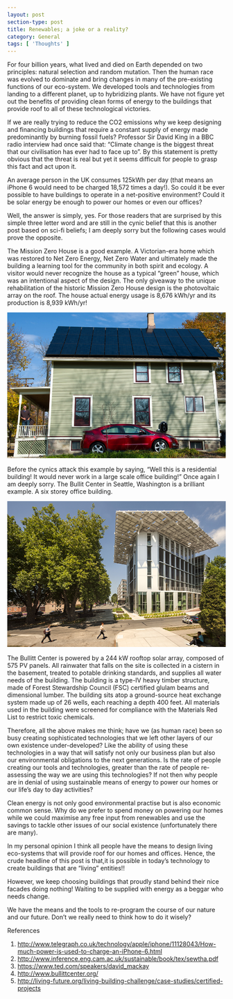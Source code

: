 ```yaml
---
layout: post
section-type: post
title: Renewables; a joke or a reality? 
category: General
tags: [ 'Thoughts' ]
---
```

For four billion years, what lived and died on Earth depended on two principles: natural selection and random mutation. Then the human race was evolved to dominate and bring changes in many of the pre-existing functions of our eco-system. We developed tools and technologies from landing to a different planet, up to hybridizing plants. We have not figure yet out the benefits of providing clean forms of energy to the buildings that provide roof to all of these technological victories.

If we are really trying to reduce the CO2 emissions why we keep designing and financing buildings that require a constant supply of energy made predominantly by burning fossil fuels? Professor Sir David King in a BBC radio interview had once said that: “Climate change is the biggest threat that our civilisation has ever had to face up to”. By this statement is pretty obvious that the threat is real but yet it seems difficult for people to grasp this fact and act upon it. 

An average person in the UK consumes 125kWh per day (that means an iPhone 6 would need to be charged 18,572 times a day!). So could it be ever possible to have buildings to operate in a net-positive environment? Could it be solar energy be enough to power our homes or even our offices? 

Well, the answer is simply, yes. For those readers that are surprised by this simple three letter word and are still in the cynic belief that this is another post based on sci-fi beliefs; I am deeply sorry but the following cases would prove the opposite.

The Mission Zero House is a good example. A Victorian-era home which was restored to Net Zero Energy, Net Zero Water and ultimately made the building a learning tool for the community in both spirit and ecology. A visitor would never recognize the house as a typical “green” house, which was an intentional aspect of the design. The only giveaway to the unique rehabilitation of the historic Mission Zero House design is the photovoltaic array on the roof. The house actual energy usage is 8,676 kWh/yr and its production is 8,939 kWh/yr! 

![misc](/img/timeline/mission.png)

Before the cynics attack this example by saying, “Well this is a residential building! It would never work in a large scale office building!” Once again I am deeply sorry. The Bullit Center in Seattle, Washington is a brilliant example. A six storey office building.

![misc](/img/timeline/bullit.png)

The Bullitt Center is powered by a 244 kW rooftop solar array, composed of 575 PV panels. All rainwater that falls on the site is collected in a cistern in the basement, treated to potable drinking standards, and supplies all water needs of the building. The building is a type-IV heavy timber structure, made of Forest Stewardship Council (FSC) certified glulam beams and dimensional lumber. The building sits atop a ground-source heat exchange system made up of 26 wells, each reaching a depth 400 feet. All materials used in the building were screened for compliance with the Materials Red List to restrict toxic chemicals. 

Therefore, all the above makes me think; have we (as human race) been so busy creating sophisticated technologies that we left other layers of our own existence under-developed? Like the ability of using these technologies in a way that will satisfy not only our business plan but also our environmental obligations to the next generations. Is the rate of people creating our tools and technologies, greater than the rate of people re-assessing the way we are using this technologies? If not then why people are in denial of using sustainable means of energy to power our homes or our life’s day to day activities? 

Clean energy is not only good environmental practise but is also economic common sense. Why do we prefer to spend money on powering our homes while we could maximise any free input from renewables and use the savings to tackle other issues of our social existence (unfortunately there are many).

In my personal opinion I think all people have the means to design living eco-systems that will provide roof for our homes and offices. Hence, the crude headline of this post is that,it is possible in today’s technology to create buildings that are “living” entities!!

However, we keep choosing buildings that proudly stand behind their nice facades doing nothing! Waiting to be supplied with energy as a beggar who needs change. 

We have the means and the tools to re-program the course of our nature and our future. Don’t we really need to think how to do it wisely?




References

1.	http://www.telegraph.co.uk/technology/apple/iphone/11128043/How-much-power-is-used-to-charge-an-iPhone-6.html
2.	http://www.inference.eng.cam.ac.uk/sustainable/book/tex/sewtha.pdf
3.	https://www.ted.com/speakers/david_mackay
4.	http://www.bullittcenter.org/
5.	http://living-future.org/living-building-challenge/case-studies/certified-projects







